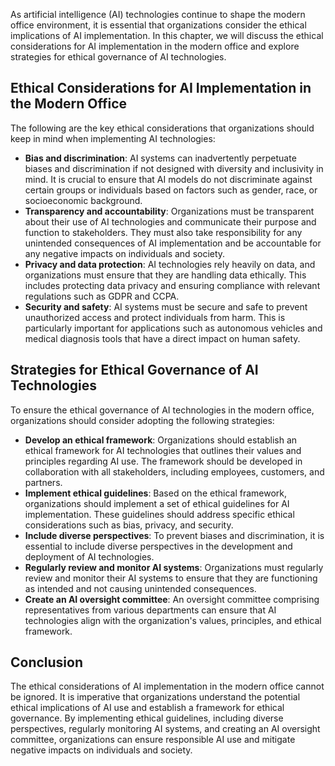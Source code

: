 
As artificial intelligence (AI) technologies continue to shape the modern office environment, it is essential that organizations consider the ethical implications of AI implementation. In this chapter, we will discuss the ethical considerations for AI implementation in the modern office and explore strategies for ethical governance of AI technologies.

Ethical Considerations for AI Implementation in the Modern Office
-----------------------------------------------------------------

The following are the key ethical considerations that organizations should keep in mind when implementing AI technologies:

* **Bias and discrimination**: AI systems can inadvertently perpetuate biases and discrimination if not designed with diversity and inclusivity in mind. It is crucial to ensure that AI models do not discriminate against certain groups or individuals based on factors such as gender, race, or socioeconomic background.
* **Transparency and accountability**: Organizations must be transparent about their use of AI technologies and communicate their purpose and function to stakeholders. They must also take responsibility for any unintended consequences of AI implementation and be accountable for any negative impacts on individuals and society.
* **Privacy and data protection**: AI technologies rely heavily on data, and organizations must ensure that they are handling data ethically. This includes protecting data privacy and ensuring compliance with relevant regulations such as GDPR and CCPA.
* **Security and safety**: AI systems must be secure and safe to prevent unauthorized access and protect individuals from harm. This is particularly important for applications such as autonomous vehicles and medical diagnosis tools that have a direct impact on human safety.

Strategies for Ethical Governance of AI Technologies
----------------------------------------------------

To ensure the ethical governance of AI technologies in the modern office, organizations should consider adopting the following strategies:

* **Develop an ethical framework**: Organizations should establish an ethical framework for AI technologies that outlines their values and principles regarding AI use. The framework should be developed in collaboration with all stakeholders, including employees, customers, and partners.
* **Implement ethical guidelines**: Based on the ethical framework, organizations should implement a set of ethical guidelines for AI implementation. These guidelines should address specific ethical considerations such as bias, privacy, and security.
* **Include diverse perspectives**: To prevent biases and discrimination, it is essential to include diverse perspectives in the development and deployment of AI technologies.
* **Regularly review and monitor AI systems**: Organizations must regularly review and monitor their AI systems to ensure that they are functioning as intended and not causing unintended consequences.
* **Create an AI oversight committee**: An oversight committee comprising representatives from various departments can ensure that AI technologies align with the organization's values, principles, and ethical framework.

Conclusion
----------

The ethical considerations of AI implementation in the modern office cannot be ignored. It is imperative that organizations understand the potential ethical implications of AI use and establish a framework for ethical governance. By implementing ethical guidelines, including diverse perspectives, regularly monitoring AI systems, and creating an AI oversight committee, organizations can ensure responsible AI use and mitigate negative impacts on individuals and society.
